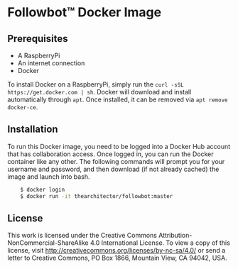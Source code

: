 # Followbot&trade; Docker Image

## Prerequisites
- A RaspberryPi
- An internet connection
- Docker

To install Docker on a RaspberryPi, simply run the `curl -sSL https://get.docker.com | sh`. Docker will download and install automatically through `apt`. Once installed, it can be removed via `apt remove docker-ce`.

## Installation
To run this Docker image, you need to be logged into a Docker Hub account that has collaboration access. Once logged in, you can run the Docker container like any other. The following commands will prompt you for your username and password, and then download (if not already cached) the image and launch into bash.

```sh
    $ docker login
    $ docker run -it thearchitector/followbot:master
```

## License
This work is licensed under the Creative Commons Attribution-NonCommercial-ShareAlike 4.0 International License. To view a copy of this license, visit http://creativecommons.org/licenses/by-nc-sa/4.0/ or send a letter to Creative Commons, PO Box 1866, Mountain View, CA 94042, USA.
